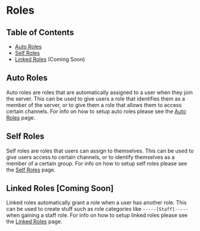 # Roles

## Table of Contents
- [Auto Roles](#auto-roles)
- [Self Roles](#self-roles)
- [Linked Roles](#linked-roles) (Coming Soon)

## Auto Roles
Auto roles are roles that are automatically assigned to a user when they join the server. This can be used to give users a role that identifies them as a member of the server, or to give them a role that allows them to access certain channels. For info on how to setup auto roles please see the [Auto Roles](/docs/commands/autorole) page.

## Self Roles
Self roles are roles that users can assign to themselves. This can be used to give users access to certain channels, or to identify themselves as a member of a certain group. For info on how to setup self roles please see the [Self Roles](/docs/commands/selfrole) page.

## Linked Roles [Coming Soon]
Linked roles automatically grant a role when a user has another role. This can be used to create stuff such as role categories like `-----[Staff]-----` when gaining a staff role. For info on how to setup linked roles please see the [Linked Roles](#) page.